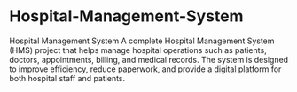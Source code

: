 # Hospital-Management-System
Hospital Management System  A complete Hospital Management System (HMS) project that helps manage hospital operations such as patients, doctors, appointments, billing, and medical records. The system is designed to improve efficiency, reduce paperwork, and provide a digital platform for both hospital staff and patients.
